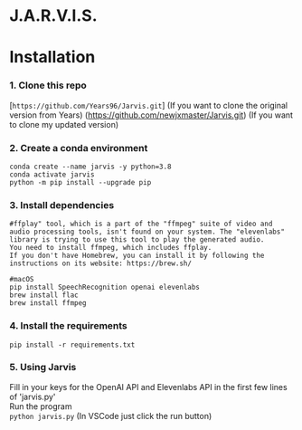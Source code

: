 # J.A.R.V.I.S.

# Installation
### 1. Clone this repo
[`https://github.com/Years96/Jarvis.git`] (If you want to clone the original version from Years)
(https://github.com/newjxmaster/Jarvis.git) (If you want to clone my updated version)

### 2. Create a conda environment
```
conda create --name jarvis -y python=3.8
conda activate jarvis
python -m pip install --upgrade pip

```

### 3. Install dependencies
```
#ffplay" tool, which is a part of the "ffmpeg" suite of video and audio processing tools, isn't found on your system. The "elevenlabs" library is trying to use this tool to play the generated audio.
You need to install ffmpeg, which includes ffplay.
If you don't have Homebrew, you can install it by following the instructions on its website: https://brew.sh/

#macOS
pip install SpeechRecognition openai elevenlabs
brew install flac
brew install ffmpeg

```

### 4. Install the requirements
`pip install -r requirements.txt`

### 5. Using Jarvis
Fill in your keys for the OpenAI API and Elevenlabs API in the first few lines of 'jarvis.py'  
Run the program  
`python jarvis.py` (In VSCode just click the run button)

